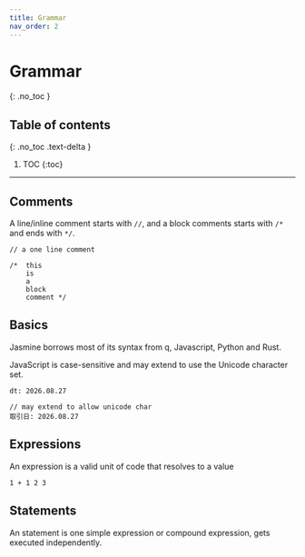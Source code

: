 ```yaml
---
title: Grammar
nav_order: 2
---
```


<!-- prettier-ignore-start -->

# Grammar
{: .no_toc }

## Table of contents
{: .no_toc .text-delta }

1. TOC
{:toc}

<!-- prettier-ignore-end -->

---

## Comments

A line/inline comment starts with `//`, and a block comments starts with `/*` and ends with `*/`.

```
// a one line comment

/*  this
    is
    a
    block
    comment */
```

## Basics

Jasmine borrows most of its syntax from q, Javascript, Python and Rust.

JavaScript is case-sensitive and may extend to use the Unicode character set.

```
dt: 2026.08.27

// may extend to allow unicode char
取引日: 2026.08.27
```

## Expressions

An expression is a valid unit of code that resolves to a value

```
1 + 1 2 3
```

## Statements

An statement is one simple expression or compound expression, gets executed independently.
